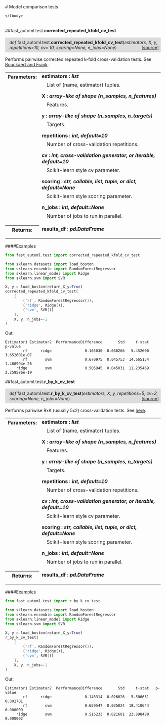 <script src="https://cdn.mathjax.org/mathjax/latest/MathJax.js?config=TeX-AMS-MML_HTMLorMML" type="text/javascript"></script>

<link rel="stylesheet" href="https://assets.readthedocs.org/static/css/readthedocs-doc-embed.css" type="text/css" />

<style>
    a.src-href {
        float: right;
    }
    p.attr {
        margin-top: 0.5em;
        margin-left: 1em;
    }
    p.func-header {
        background-color: gainsboro;
        border-radius: 0.1em;
        padding: 0.5em;
        padding-left: 1em;
    }
    table.field-table {
        border-radius: 0.1em
    }
</style># Model comparison tests

<table class="docutils field-list field-table" frame="void" rules="none">
    <col class="field-name" />
    <col class="field-body" />
    <tbody valign="top">
        
    </tbody>
</table>



##fast_automl.test.**corrected_repeated_kfold_cv_test**

<p class="func-header">
    <i>def</i> fast_automl.test.<b>corrected_repeated_kfold_cv_test</b>(<i>estimators, X, y, repetitions=10, cv= 10, scoring=None, n_jobs=None</i>) <a class="src-href" target="_blank" href="https://github.com/dsbowen/fast-automl/blob/master/fast_automl\test.py#L68">[source]</a>
</p>

Performs pairwise corrected repeated k-fold cross-validation tests. See [Bouckaert and Frank](https://www.cs.waikato.ac.nz/~eibe/pubs/bouckaert_and_frank.pdf).

<table class="docutils field-list field-table" frame="void" rules="none">
    <col class="field-name" />
    <col class="field-body" />
    <tbody valign="top">
        <tr class="field">
    <th class="field-name"><b>Parameters:</b></td>
    <td class="field-body" width="100%"><b>estimators : <i>list</i></b>
<p class="attr">
    List of (name, estimator) tuples.
</p>
<b>X : <i>array-like of shape (n_samples, n_features)</i></b>
<p class="attr">
    Features.
</p>
<b>y : <i>array-like of shape (n_samples, n_targets)</i></b>
<p class="attr">
    Targets.
</p>
<b>repetitions : <i>int, default=10</i></b>
<p class="attr">
    Number of cross-validation repetitions.
</p>
<b>cv : <i>int, cross-validation generator, or iterable, default=10</i></b>
<p class="attr">
    Scikit-learn style cv parameter.
</p>
<b>scoring : <i>str, callable, list, tuple, or dict, default=None</i></b>
<p class="attr">
    Scikit-learn style scoring parameter.
</p>
<b>n_jobs : <i>int, default=None</i></b>
<p class="attr">
    Number of jobs to run in parallel.
</p></td>
</tr>
<tr class="field">
    <th class="field-name"><b>Returns:</b></td>
    <td class="field-body" width="100%"><b>results_df : <i>pd.DataFrame</i></b>
<p class="attr">
    
</p></td>
</tr>
    </tbody>
</table>

####Examples

```python
from fast_automl.test import corrected_repeated_kfold_cv_test

from sklearn.datasets import load_boston
from sklearn.ensemble import RandomForestRegressor
from sklearn.linear_model import Ridge
from sklearn.svm import SVR

X, y = load_boston(return_X_y=True)
corrected_repeated_kfold_cv_test(
    [
        ('rf', RandomForestRegressor()),
        ('ridge', Ridge()),
        ('svm', SVR())
    ],
    X, y, n_jobs=-1
)
```

Out:

```
Estimator1 Estimator2  PerformanceDifference       Std     t-stat       p-value
        rf      ridge               0.165030  0.030266   5.452600  3.652601e-07
        rf        svm               0.670975  0.045753  14.665154  1.460994e-26
     ridge        svm               0.505945  0.045031  11.235469  2.258586e-19
```

##fast_automl.test.**r_by_k_cv_test**

<p class="func-header">
    <i>def</i> fast_automl.test.<b>r_by_k_cv_test</b>(<i>estimators, X, y, repetitions=5, cv=2, scoring=None, n_jobs=None</i>) <a class="src-href" target="_blank" href="https://github.com/dsbowen/fast-automl/blob/master/fast_automl\test.py#L148">[source]</a>
</p>

Performs pariwise RxK (usually 5x2) cross-validation tests. See [here](https://www.kaggle.com/ogrellier/parameter-tuning-5-x-2-fold-cv-statistical-test).

<table class="docutils field-list field-table" frame="void" rules="none">
    <col class="field-name" />
    <col class="field-body" />
    <tbody valign="top">
        <tr class="field">
    <th class="field-name"><b>Parameters:</b></td>
    <td class="field-body" width="100%"><b>estimators : <i>list</i></b>
<p class="attr">
    List of (name, estimator) tuples.
</p>
<b>X : <i>array-like of shape (n_samples, n_features)</i></b>
<p class="attr">
    Features.
</p>
<b>y : <i>array-like of shape (n_samples, n_targets)</i></b>
<p class="attr">
    Targets.
</p>
<b>repetitions : <i>int, default=10</i></b>
<p class="attr">
    Number of cross-validation repetitions.
</p>
<b>cv : <i>int, cross-validation generator, or iterable, default=10</i></b>
<p class="attr">
    Scikit-learn style cv parameter.
</p>
<b>scoring : <i>str, callable, list, tuple, or dict, default=None</i></b>
<p class="attr">
    Scikit-learn style scoring parameter.
</p>
<b>n_jobs : <i>int, default=None</i></b>
<p class="attr">
    Number of jobs to run in parallel.
</p></td>
</tr>
<tr class="field">
    <th class="field-name"><b>Returns:</b></td>
    <td class="field-body" width="100%"><b>results_df : <i>pd.DataFrame</i></b>
<p class="attr">
    
</p></td>
</tr>
    </tbody>
</table>

####Examples

```python
from fast_automl.test import r_by_k_cv_test

from sklearn.datasets import load_boston
from sklearn.ensemble import RandomForestRegressor
from sklearn.linear_model import Ridge
from sklearn.svm import SVR

X, y = load_boston(return_X_y=True)
r_by_k_cv_test(
    [
        ('rf', RandomForestRegressor()),
        ('ridge', Ridge()),
        ('svm', SVR())
    ],
    X, y, n_jobs=-1
)
```

Out:

```
Estimator1 Estimator2  PerformanceDifference       Std     t-stat   p-value
        rf      ridge               0.143314  0.026026   5.506631  0.002701
        rf        svm               0.659547  0.035824  18.410644  0.000009
     ridge        svm               0.516233  0.021601  23.898480  0.000002
```